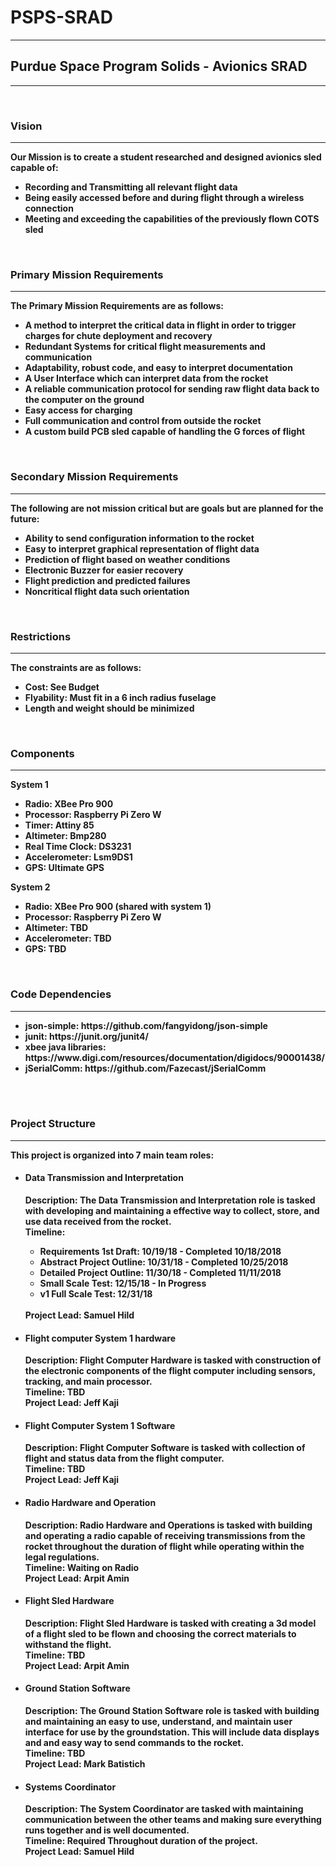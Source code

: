 # PSPS-SRAD
<hr>
<h2>Purdue Space Program Solids - Avionics SRAD</h2>
<hr>
<br>
<h3><b>Vision</h3>
<hr>
<p>
Our Mission is to create a student researched and designed avionics sled capable of:
<ul>
  <li> Recording and Transmitting all relevant flight data</li>
  <li> Being easily accessed before and during flight through a wireless connection</li>
  <li> Meeting and exceeding the capabilities of the previously flown COTS sled</li>
</ul>
</p>
<br>
<h3><b>Primary Mission Requirements</h3>
<hr>
<p>
The Primary Mission Requirements are as follows:
<ul>
  <li> A method to interpret the critical data in flight in order to trigger charges for chute deployment and recovery</li>
  <li> Redundant Systems for critical flight measurements and communication</li>
  <li> Adaptability, robust code, and easy to interpret documentation</li>
  <li> A User Interface which can interpret data from the rocket</li>
  <li> A reliable communication protocol for sending raw flight data back to the computer on the ground</li>
  <li> Easy access for charging</li>
  <li> Full communication and control from outside the rocket</li>  
  <li> A custom build PCB sled capable of handling the G forces of flight</li>
</ul>
</p>
<br>
<h3><b>Secondary Mission Requirements</h3>
<hr>
<p>
The following are not mission critical but are goals but are planned for the future:
<ul>
  <li> Ability to send configuration information to the rocket</li>
  <li> Easy to interpret graphical representation of flight data</li>
  <li> Prediction of flight based on weather conditions</li>
  <li> Electronic Buzzer for easier recovery</li>
  <li> Flight prediction and predicted failures</li>
  <li> Noncritical flight data such orientation</li>
</ul>
</p>
<br>
<h3>Restrictions</h3>
<hr>
<p>
  The constraints are as follows:
  <ul>
    <li> Cost: See Budget</li>
    <li> Flyability: Must fit in a 6 inch radius fuselage</li>
    <li> Length and weight should be minimized</li>
  </ul>
</p>
<br>
<h3>Components</h3>
<hr>
<p>
  <b>System 1</b>
  <ul>
    <li>Radio: XBee Pro 900</li>
    <li>Processor: Raspberry Pi Zero W</li>
    <li>Timer: Attiny 85</li>
    <li>Altimeter: Bmp280</li>
    <li>Real Time Clock: DS3231</li>
    <li>Accelerometer: Lsm9DS1</li>
    <li>GPS: Ultimate GPS</li>
  </ul>
  <b>System 2</b>
  <ul>
    <li>Radio: XBee Pro 900 (shared with system 1)</li>
    <li>Processor: Raspberry Pi Zero W</li>
    <li>Altimeter: TBD</li>
    <li>Accelerometer: TBD</li>
    <li>GPS: TBD</li>
  </ul>
</p>
<br>
<h3>Code Dependencies</h3>
<hr>
<p>
  <ul>
    <li><b>json-simple:</b> https://github.com/fangyidong/json-simple</li>
    <li><b>junit: </b> https://junit.org/junit4/</li>
    <li><b>xbee java libraries: </b> https://www.digi.com/resources/documentation/digidocs/90001438/</li>
    <li><b>jSerialComm: </b> https://github.com/Fazecast/jSerialComm</li>
  </ul>
</p>
<br>
<br>
<h3>Project Structure</h3>
<hr>
<p>
This project is organized into 7 main team roles:
<ul>
  <li> 
    <h4> Data Transmission and Interpretation</h4>
    <p> 
      Description: The Data Transmission and Interpretation role is tasked with developing and maintaining a effective way to collect, store, and use data received from the rocket.<br>
      Timeline: 
        <ul>
          <li>Requirements 1st Draft: 10/19/18 - Completed 10/18/2018</li>
          <li>Abstract Project Outline: 10/31/18 - Completed 10/25/2018</li>
          <li>Detailed Project Outline: 11/30/18 - Completed 11/11/2018</li>
          <li>Small Scale Test: 12/15/18 - In Progress</li>
          <li>v1 Full Scale Test: 12/31/18</li>
        </ul>
      <br>
      Project Lead: Samuel Hild<br>
    </p>
  </li>
  <li> 
    <h4> Flight computer System 1 hardware</h4>
    <p> 
      Description: Flight Computer Hardware is tasked with construction of the electronic components of the flight computer including sensors, tracking, and main processor. <br>
      Timeline: TBD<br>
      Project Lead: Jeff Kaji<br>
    </p>
  </li>
  <li> 
    <h4> Flight Computer System 1 Software</h4>
    <p>
      Description: Flight Computer Software is tasked with collection of flight and status data from the flight computer.<br>
      Timeline: TBD<br>
      Project Lead: Jeff Kaji<br>
    </p>
  </li>
  <li> 
    <h4> Radio Hardware and Operation</h4>
    <p> 
      Description: Radio Hardware and Operations is tasked with building and operating a radio capable of receiving transmissions from the rocket throughout the duration of flight while operating within the legal regulations.<br>
      Timeline: Waiting on Radio<br>
      Project Lead: Arpit Amin
    </p>
  </li>
  <li> 
    <h4> Flight Sled Hardware</h4>
    <p> 
      Description: Flight Sled Hardware is tasked with creating a 3d model of a flight sled to be flown and choosing the correct materials to withstand the flight.<br>
      Timeline: TBD<br>
      Project Lead: Arpit Amin<br>
    </p>
  </li>
  <li> 
    <h4> Ground Station Software</h4>
    <p>
      Description: The Ground Station Software role is tasked with building and maintaining an easy to use, understand, and maintain user interface for use by the groundstation. This will include data displays and and easy way to send commands to the rocket.<br>
      Timeline: TBD<br>      
      Project Lead: Mark Batistich<br>
    </p>
  </li>
  <li> 
    <h4> Systems Coordinator</h4>
    <p> 
      Description: The System Coordinator are tasked with maintaining communication between the other teams and making sure everything runs together and is well documented.<br>
      Timeline: Required Throughout duration of the project.<br>
      Project Lead: Samuel Hild<br>
    </p>  
  </li>
</ul>
</p>
<br>
